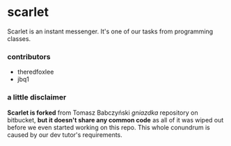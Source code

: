 # scarlet
Scarlet is an instant messenger. It's one of our tasks from programming classes. 

### contributors
- theredfoxlee
- jbq1

### a little disclaimer
__Scarlet is forked__ from Tomasz Babczyński _gniazdka_ repository on bitbucket, __but it doesn't share any common code__ as all of it was wiped out before we even started working on this repo. This whole conundrum is caused by our dev tutor's requirements.
